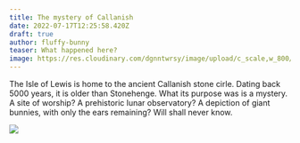 ```yaml
---
title: The mystery of Callanish
date: 2022-07-17T12:25:58.420Z
draft: true
author: fluffy-bunny
teaser: What happened here?
image: https://res.cloudinary.com/dgnntwrsy/image/upload/c_scale,w_800/v1658053261/IMG_20220704_152719056.MP_dppfzv.jpg
---
```

The Isle of Lewis is home to the ancient Callanish stone cirle. Dating back 5000 years, it is older than Stonehenge. What its purpose was is a mystery. A site of worship? A prehistoric lunar observatory? A depiction of giant bunnies, with only the ears remaining? Will shall never know.

![](https://res.cloudinary.com/dgnntwrsy/image/upload/c_scale,w_800/v1658053261/IMG_20220704_152719056.MP_dppfzv.jpg)